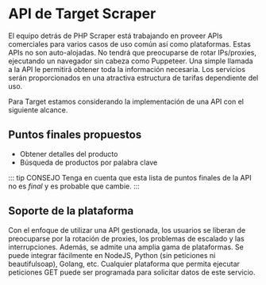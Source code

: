# API de Target Scraper

El equipo detrás de PHP Scraper está trabajando en proveer APIs comerciales para varios casos de uso común así como plataformas. Estas APIs no son auto-alojadas. No tendrá que preocuparse de rotar IPs/proxies, ejecutando un navegador sin cabeza como Puppeteer. Una simple llamada a la API le permitirá obtener toda la información necesaria. Los servicios serán proporcionados en una atractiva estructura de tarifas dependiente del uso.

Para Target estamos considerando la implementación de una API con el siguiente alcance.

## Puntos finales propuestos

- Obtener detalles del producto
- Búsqueda de productos por palabra clave

::: tip CONSEJO
Tenga en cuenta que esta lista de puntos finales de la API no es *final* y es probable que cambie.
:::

## Soporte de la plataforma

Con el enfoque de utilizar una API gestionada, los usuarios se liberan de preocuparse por la rotación de proxies, los problemas de escalado y las interrupciones. Además, se admite una amplia gama de plataformas. Se puede integrar fácilmente en NodeJS, Python (sin peticiones ni beautifulsoap), Golang, etc. Cualquier plataforma que permita ejecutar peticiones GET puede ser programada para solicitar datos de este servicio.
